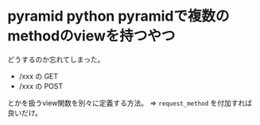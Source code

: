 # pyramid python pyramidで複数のmethodのviewを持つやつ

どうするのか忘れてしまった。

- /xxx の GET
- /xxx の POST

とかを扱うview関数を別々に定義する方法。 => `request_method` を付加すれば良いだけ。
